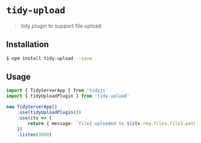 # `tidy-upload`

> tidy plugin to support file upload

## Installation
```bash
$ npm install tidy-upload --save
```

## Usage

```typescript
import { TidyServerApp } from 'tidyjs'
import { tidyUploadPlugin } from 'tidy-upload'

new TidyServerApp()
    .use(tidyUploadPlugin())
    .use(ctx => {
        return { message: `file1 uploaded to ${ctx.req.files.file1.path}` }
    })
    .listen(3000)
```
